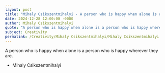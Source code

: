 ```yaml
---
layout: post
title: "Mihaly Csikszentmihalyi - A person who is happy when alone is a"
date: 2024-12-28 12:00:00 -0000
author: Mihaly Csikszentmihalyi
quote: "A person who is happy when alone is a person who is happy wherever they are."
subject: Creativity
permalink: /Creativity/Mihaly Csikszentmihalyi/Mihaly Csikszentmihalyi - A person who is happy when alone is a
---
```


A person who is happy when alone is a person who is happy wherever they are.

- Mihaly Csikszentmihalyi
